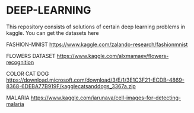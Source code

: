 # DEEP-LEARNING

This repository consists of solutions of certain deep learning problems in kaggle. You can get the datasets here

FASHION-MNIST
https://www.kaggle.com/zalando-research/fashionmnist

FLOWERS DATASET
https://www.kaggle.com/alxmamaev/flowers-recognition

COLOR CAT DOG
https://download.microsoft.com/download/3/E/1/3E1C3F21-ECDB-4869-8368-6DEBA77B919F/kagglecatsanddogs_3367a.zip

MALARIA
https://www.kaggle.com/iarunava/cell-images-for-detecting-malaria
